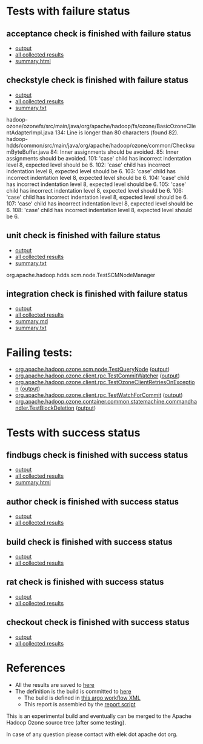 # Tests with failure status

## acceptance check is finished with failure status

   * [output](https://raw.githubusercontent.com/elek/ozone-ci-q4/master/pr/pr-hdds-2239-ctfdh/acceptance/output.log)
   * [all collected results](https://github.com/elek/ozone-ci-q4/tree/master/pr/pr-hdds-2239-ctfdh/acceptance)
   * [summary.html](https://elek.github.io/ozone-ci-q4/pr/pr-hdds-2239-ctfdh/acceptance/summary.html)


## checkstyle check is finished with failure status

   * [output](https://raw.githubusercontent.com/elek/ozone-ci-q4/master/pr/pr-hdds-2239-ctfdh/checkstyle/output.log)
   * [all collected results](https://github.com/elek/ozone-ci-q4/tree/master/pr/pr-hdds-2239-ctfdh/checkstyle)
   * [summary.txt](https://github.com/elek/ozone-ci-q4/tree/master/pr/pr-hdds-2239-ctfdh/checkstyle/summary.txt)

hadoop-ozone/ozonefs/src/main/java/org/apache/hadoop/fs/ozone/BasicOzoneClientAdapterImpl.java
 134: Line is longer than 80 characters (found 82).
hadoop-hdds/common/src/main/java/org/apache/hadoop/ozone/common/ChecksumByteBuffer.java
 84: Inner assignments should be avoided.
 85: Inner assignments should be avoided.
 101: &apos;case&apos; child has incorrect indentation level 8, expected level should be 6.
 102: &apos;case&apos; child has incorrect indentation level 8, expected level should be 6.
 103: &apos;case&apos; child has incorrect indentation level 8, expected level should be 6.
 104: &apos;case&apos; child has incorrect indentation level 8, expected level should be 6.
 105: &apos;case&apos; child has incorrect indentation level 8, expected level should be 6.
 106: &apos;case&apos; child has incorrect indentation level 8, expected level should be 6.
 107: &apos;case&apos; child has incorrect indentation level 8, expected level should be 6.
 108: &apos;case&apos; child has incorrect indentation level 8, expected level should be 6.

## unit check is finished with failure status

   * [output](https://raw.githubusercontent.com/elek/ozone-ci-q4/master/pr/pr-hdds-2239-ctfdh/unit/output.log)
   * [all collected results](https://github.com/elek/ozone-ci-q4/tree/master/pr/pr-hdds-2239-ctfdh/unit)
   * [summary.txt](https://github.com/elek/ozone-ci-q4/tree/master/pr/pr-hdds-2239-ctfdh/unit/summary.txt)

org.apache.hadoop.hdds.scm.node.TestSCMNodeManager

## integration check is finished with failure status

   * [output](https://raw.githubusercontent.com/elek/ozone-ci-q4/master/pr/pr-hdds-2239-ctfdh/integration/output.log)
   * [all collected results](https://github.com/elek/ozone-ci-q4/tree/master/pr/pr-hdds-2239-ctfdh/integration)
   * [summary.md](https://github.com/elek/ozone-ci-q4/tree/master/pr/pr-hdds-2239-ctfdh/integration/summary.md)
   * [summary.txt](https://github.com/elek/ozone-ci-q4/tree/master/pr/pr-hdds-2239-ctfdh/integration/summary.txt)

# Failing tests: 

 * [org.apache.hadoop.ozone.scm.node.TestQueryNode](hadoop-ozone/integration-test/org.apache.hadoop.ozone.scm.node.TestQueryNode.txt) ([output](hadoop-ozone/integration-test/org.apache.hadoop.ozone.scm.node.TestQueryNode-output.txt))
 * [org.apache.hadoop.ozone.client.rpc.TestCommitWatcher](hadoop-ozone/integration-test/org.apache.hadoop.ozone.client.rpc.TestCommitWatcher.txt) ([output](hadoop-ozone/integration-test/org.apache.hadoop.ozone.client.rpc.TestCommitWatcher-output.txt))
 * [org.apache.hadoop.ozone.client.rpc.TestOzoneClientRetriesOnException](hadoop-ozone/integration-test/org.apache.hadoop.ozone.client.rpc.TestOzoneClientRetriesOnException.txt) ([output](hadoop-ozone/integration-test/org.apache.hadoop.ozone.client.rpc.TestOzoneClientRetriesOnException-output.txt))
 * [org.apache.hadoop.ozone.client.rpc.TestWatchForCommit](hadoop-ozone/integration-test/org.apache.hadoop.ozone.client.rpc.TestWatchForCommit.txt) ([output](hadoop-ozone/integration-test/org.apache.hadoop.ozone.client.rpc.TestWatchForCommit-output.txt))
 * [org.apache.hadoop.ozone.container.common.statemachine.commandhandler.TestBlockDeletion](hadoop-ozone/integration-test/org.apache.hadoop.ozone.container.common.statemachine.commandhandler.TestBlockDeletion.txt) ([output](hadoop-ozone/integration-test/org.apache.hadoop.ozone.container.common.statemachine.commandhandler.TestBlockDeletion-output.txt))


# Tests with success status

## findbugs check is finished with success status

   * [output](https://raw.githubusercontent.com/elek/ozone-ci-q4/master/pr/pr-hdds-2239-ctfdh/findbugs/output.log)
   * [all collected results](https://github.com/elek/ozone-ci-q4/tree/master/pr/pr-hdds-2239-ctfdh/findbugs)
   * [summary.html](https://elek.github.io/ozone-ci-q4/pr/pr-hdds-2239-ctfdh/findbugs/summary.html)


## author check is finished with success status

   * [output](https://raw.githubusercontent.com/elek/ozone-ci-q4/master/pr/pr-hdds-2239-ctfdh/author/output.log)
   * [all collected results](https://github.com/elek/ozone-ci-q4/tree/master/pr/pr-hdds-2239-ctfdh/author)


## build check is finished with success status

   * [output](https://raw.githubusercontent.com/elek/ozone-ci-q4/master/pr/pr-hdds-2239-ctfdh/build/output.log)
   * [all collected results](https://github.com/elek/ozone-ci-q4/tree/master/pr/pr-hdds-2239-ctfdh/build)


## rat check is finished with success status

   * [output](https://raw.githubusercontent.com/elek/ozone-ci-q4/master/pr/pr-hdds-2239-ctfdh/rat/output.log)
   * [all collected results](https://github.com/elek/ozone-ci-q4/tree/master/pr/pr-hdds-2239-ctfdh/rat)


## checkout check is finished with success status

   * [output](https://raw.githubusercontent.com/elek/ozone-ci-q4/master/pr/pr-hdds-2239-ctfdh/checkout/output.log)
   * [all collected results](https://github.com/elek/ozone-ci-q4/tree/master/pr/pr-hdds-2239-ctfdh/checkout)




# References

 * All the results are saved to [here](https://github.com/elek/ozone-ci-q4/tree/master/pr/pr-hdds-2239-ctfdh/)
 * The definition is the build is committed to [here](https://github.com/elek/argo-ozone)
    * The build is defined in [this argo workflow XML](https://github.com/elek/argo-ozone/blob/master/ozone-build.yaml)
    * This report is assembled by the [report script](https://github.com/elek/argo-ozone/blob/master/scripts/report.sh)

This is an experimental build and eventually can be merged to the Apache Hadoop Ozone source tree (after some testing).

In case of any question please contact with elek dot apache dot org.
